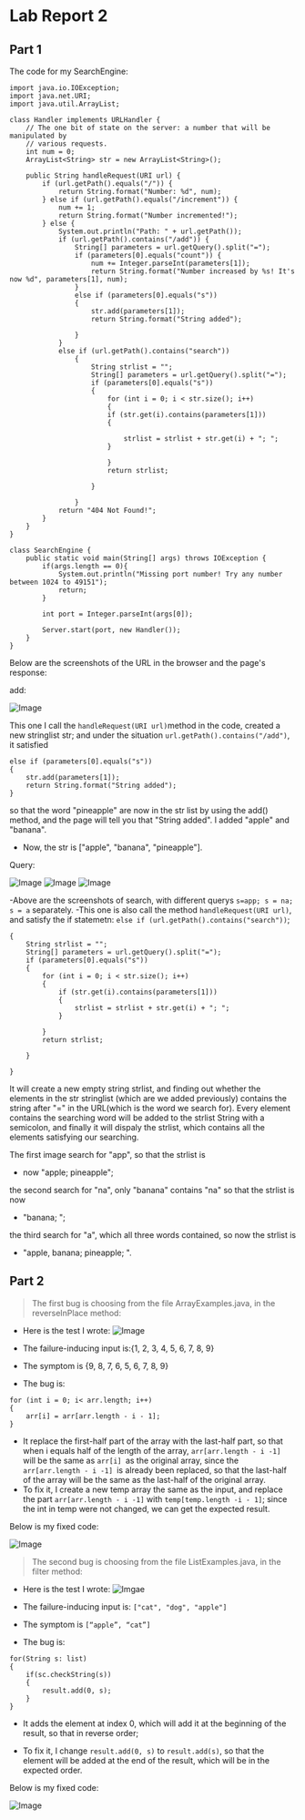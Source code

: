 # Lab Report 2
## Part 1
The code for my SearchEngine:
```
import java.io.IOException;
import java.net.URI;
import java.util.ArrayList; 

class Handler implements URLHandler {
    // The one bit of state on the server: a number that will be manipulated by
    // various requests.
    int num = 0;
    ArrayList<String> str = new ArrayList<String>();

    public String handleRequest(URI url) {
        if (url.getPath().equals("/")) {
            return String.format("Number: %d", num);
        } else if (url.getPath().equals("/increment")) {
            num += 1;
            return String.format("Number incremented!");
        } else {
            System.out.println("Path: " + url.getPath());
            if (url.getPath().contains("/add")) {
                String[] parameters = url.getQuery().split("=");
                if (parameters[0].equals("count")) {
                    num += Integer.parseInt(parameters[1]);
                    return String.format("Number increased by %s! It's now %d", parameters[1], num);
                }
                else if (parameters[0].equals("s")) 
                {
                    str.add(parameters[1]);
                    return String.format("String added");
   
                }
            }
            else if (url.getPath().contains("search")) 
                {
                    String strlist = "";
                    String[] parameters = url.getQuery().split("=");
                    if (parameters[0].equals("s"))
                    {
                        for (int i = 0; i < str.size(); i++)
                        {
                        if (str.get(i).contains(parameters[1]))
                        {

                            strlist = strlist + str.get(i) + "; ";
                        }
                        
                        }
                        return strlist;
                        
                    } 
                
                }
            return "404 Not Found!";
        }
    }
}

class SearchEngine {
    public static void main(String[] args) throws IOException {
        if(args.length == 0){
            System.out.println("Missing port number! Try any number between 1024 to 49151");
            return;
        }

        int port = Integer.parseInt(args[0]);

        Server.start(port, new Handler());
    }
}
```
Below are the screenshots of the URL in the browser and the page's response:

add:

![Image](2.1.png)

This one I call the ```handleRequest(URI url)```method in the code, created a new stringlist str; and under the situation ```url.getPath().contains("/add")```, it satisfied 
```
else if (parameters[0].equals("s")) 
{
    str.add(parameters[1]);
    return String.format("String added");
}

```
so that the word "pineapple" are now in the str list by using the add() method, and the page will tell you that "String added". I added "apple" and "banana".

- Now, the str is ["apple", "banana", "pineapple"].

Query:

![Image](2.2.png)
![Image](2.3.png)
![Image](2.4.png)

-Above are the screenshots of search, with different querys ```s=app; s = na; s = a``` separately. 
-This one is also call the method ```handleRequest(URI url)```, and satisfy the if statemetn: ```else if (url.getPath().contains("search"))```;
```
{
    String strlist = "";
    String[] parameters = url.getQuery().split("=");
    if (parameters[0].equals("s"))
    {
        for (int i = 0; i < str.size(); i++)
        {
            if (str.get(i).contains(parameters[1]))
            {
                strlist = strlist + str.get(i) + "; ";
            }
                        
        }
        return strlist;
                        
    } 
                
}
 ```
It will create a new empty string strlist, and finding out whether the elements in the str stringlist (which are we added previously) contains the string after "=" in the URL(which is the word we search for). Every element contains the searching word will be added to the strlist String with a semicolon, and finally it will dispaly the strlist, which contains all the elements satisfying our searching.

The first image search for "app", so that the strlist is 
- now "apple; pineapple"; 

the second search for "na", only "banana" contains "na" so that the strlist is now 
- "banana; "; 

the third search for "a", which all three words contained, so now the strlist is 
- "apple, banana; pineapple; ".


## Part 2
> The first bug is choosing from the file ArrayExamples.java, in the reverseInPlace method:

- Here is the test I wrote:
![Image](2.5.png)

- The failure-inducing input is:{1, 2, 3, 4, 5, 6, 7, 8, 9}
- The symptom is {9, 8, 7, 6, 5, 6, 7, 8, 9}
- The bug is: 
```
for (int i = 0; i< arr.length; i++)
{
    arr[i] = arr[arr.length - i - 1];
}
```
- It replace the first-half part of the array with the last-half part, so that when i equals half of the length of the array, ```arr[arr.length - i -1] ```will be the same as ```arr[i] ```as the original array, since the ```arr[arr.length - i -1] ```is already been replaced, so that the last-half of the array will be the same as the last-half of the original array.
- To fix it, I create a new temp array the same as the input, and replace the part ```arr[arr.length - i -1]``` with ```temp[temp.length -i - 1]```; since the int in temp were not changed, we can get the expected result.

Below is my fixed code:

![Image](2.6.png)

> The second bug is choosing from the file ListExamples.java, in the filter method:

- Here is the test I wrote:
![Imgae](2.7.png)

- The failure-inducing input is: ```["cat", "dog", "apple"]```
- The symptom is ```[“apple”, “cat”]```
- The bug is:
```
for(String s: list)
{
    if(sc.checkString(s))
    {
        result.add(0, s);
    }
}
```
- It adds the element at index 0, which will add it at the beginning of the result, so that in reverse order;

- To fix it, I change ```result.add(0, s)``` to ```result.add(s)```, so that the element will be added at the end of the result, which will be in the expected order.

Below is my fixed code:

![Image](2.8.png)
